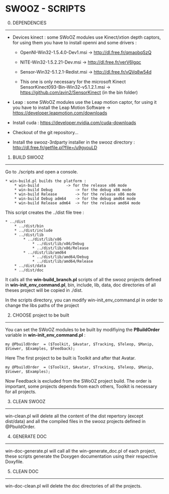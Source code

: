 SWOOZ - SCRIPTS
===============

0. DEPENDENCIES
---------------

 * Devices kinect : some SWoOZ modules use Kinect/xtion depth captors, for using them you have to install openni and some drivers :

	- OpenNI-Win32-1.5.4.0-Dev1.msi -> http://dl.free.fr/qmaobqSzQ

	- NITE-Win32-1.5.2.21-Dev.msi -> http://dl.free.fr/verV6lgqc
	
	- Sensor-Win32-5.1.2.1-Redist.msi -> http://dl.free.fr/vQVq8w54d

	- This one is only necessary for the microsoft Kinect  SensorKinect093-Bin-Win32-v5.1.2.1.msi -> https://github.com/avin2/SensorKinect (in the bin folder)
	
 * Leap : some SWoOZ modules use the Leap motion captor,  for using it you have to install the Leap Motion Software -> https://developer.leapmotion.com/downloads

	
 * Install cuda : https://developer.nvidia.com/cuda-downloads

 * Checkout of the git repository...

 * Install the swooz-3rdparty installer in the swooz directory : http://dl.free.fr/getfile.pl?file=/u9gyouLD


1. BUILD SWOOZ
--------------

Go to ./scripts and open a console.

	* win-build.pl builds the platform :
		* win-build 		   -> for the release x86 mode
		* win-build Debug          -> for the debug x86 mode 
		* win-build Release  	   -> for the release x86 mode
		* win-build Debug adm64    -> for the debug amd64 mode 
		* win-build Release adm64  -> for the release amd64 mode
	
This script creates the ../dist file tree :  

	* ../dist
		* ../dist/bin
		* ../dist/include
		* ../dist/lib
			* ../dist/lib/x86
				* ../dist/lib/x86/Debug
				* ../dist/lib/x86/Release
			* ../dist/lib/amd64
				* ../dist/lib/amd64/Debug
				* ../dist/lib/amd64/Release
		* ../dist/data
		* ../dist/doc

It calls all the **win-build_branch.pl** scripts of all the swooz projects defined in **win-init_env_command.pl**,
bin, include, lib, data, doc directories of all theses project will be copied in ./dist.

In the scripts directory, you can modify win-init_env_command.pl in order to change the libs paths of the project


2. CHOOSE project to be built
-----------------------------

You can set the SWoOZ modules to be built by modifiying the **PBuildOrder** variable in **win-init_env_command.pl** :

	my @PbuildOrder  = ($Toolkit, $Avatar, $Tracking, $Teleop, $Manip, $Viewer, $Examples, $Feedback);

Here The first project to be built is Toolkit and after that Avatar.

	my @PbuildOrder  = ($Toolkit, $Avatar, $Tracking, $Teleop, $Manip, $Viewer, $Examples);

Now Feedback is excluded from the SWoOZ project build.
The order is important, some projects depends from each others, Toolkit is necessary for all projects.


	
3. CLEAN SWOOZ
--------------
	
win-clean.pl will delete all the content of the dist repertory (except dist/data) and all the compiled files
in the swooz projects defined in @PbuildOrder.


4. GENERATE DOC
---------------
 
win-doc-generate.pl will call all the win-generate_doc.pl of each project, these scripts generate the Doxygen documentation using their respective Doxyfile.

5. CLEAN DOC
------------

win-doc-clean.pl will delete the doc directories of all the projects.



